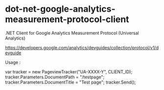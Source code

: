 dot-net-google-analytics-measurement-protocol-client
====================================================

.NET Client for Google Analytics Measurement Protocol (Universal Analytics)

https://developers.google.com/analytics/devguides/collection/protocol/v1/devguide


Usage : 

  var tracker = new PageviewTracker("UA-XXXX-Y", CLIENT_ID);
  tracker.Parameters.DocumentPath = "/testpage";
  tracker.Parameters.DocumentTitle = "Test page";
  tracker.Send();
  
